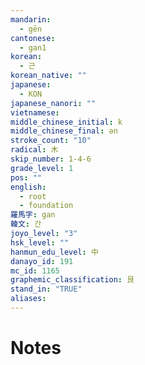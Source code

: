 ```yaml
---
mandarin:
  - gēn
cantonese:
  - gan1
korean:
  - 근
korean_native: ""
japanese:
  - KON
japanese_nanori: ""
vietnamese:
middle_chinese_initial: k
middle_chinese_final: ən
stroke_count: "10"
radical: 木
skip_number: 1-4-6
grade_level: 1
pos: ""
english:
  - root
  - foundation
羅馬字: gan
韓文: 간
joyo_level: "3"
hsk_level: ""
hanmun_edu_level: 中
danayo_id: 191
mc_id: 1165
graphemic_classification: 艮
stand_in: "TRUE"
aliases:
---
```


# Notes
